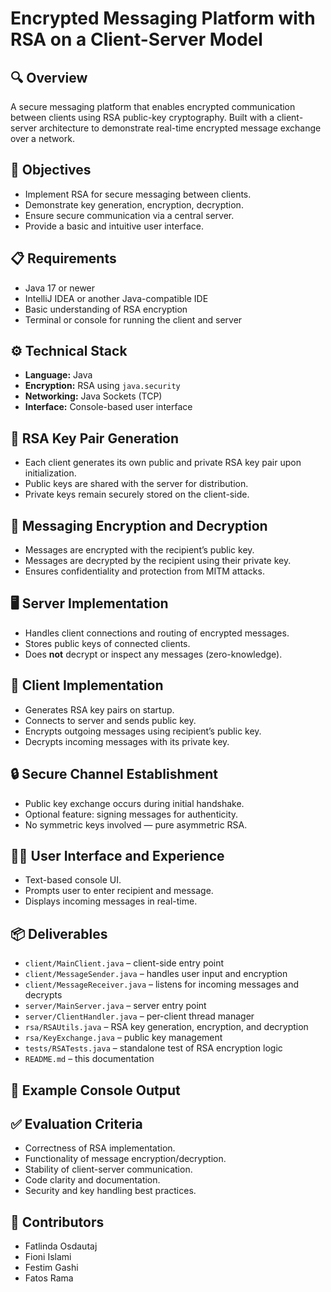 # Encrypted Messaging Platform with RSA on a Client-Server Model

## 🔍 Overview
A secure messaging platform that enables encrypted communication between clients using RSA public-key cryptography. Built with a client-server architecture to demonstrate real-time encrypted message exchange over a network.

## 🎯 Objectives
- Implement RSA for secure messaging between clients.
- Demonstrate key generation, encryption, decryption.
- Ensure secure communication via a central server.
- Provide a basic and intuitive user interface.

## 📋 Requirements
- Java 17 or newer
- IntelliJ IDEA or another Java-compatible IDE
- Basic understanding of RSA encryption
- Terminal or console for running the client and server

## ⚙️ Technical Stack
- **Language:** Java
- **Encryption:** RSA using `java.security`
- **Networking:** Java Sockets (TCP)
- **Interface:** Console-based user interface

## 🔐 RSA Key Pair Generation
- Each client generates its own public and private RSA key pair upon initialization.
- Public keys are shared with the server for distribution.
- Private keys remain securely stored on the client-side.

## 📨 Messaging Encryption and Decryption
- Messages are encrypted with the recipient’s public key.
- Messages are decrypted by the recipient using their private key.
- Ensures confidentiality and protection from MITM attacks.

## 🖥️ Server Implementation
- Handles client connections and routing of encrypted messages.
- Stores public keys of connected clients.
- Does **not** decrypt or inspect any messages (zero-knowledge).

## 👤 Client Implementation
- Generates RSA key pairs on startup.
- Connects to server and sends public key.
- Encrypts outgoing messages using recipient’s public key.
- Decrypts incoming messages with its private key.

## 🔒 Secure Channel Establishment
- Public key exchange occurs during initial handshake.
- Optional feature: signing messages for authenticity.
- No symmetric keys involved — pure asymmetric RSA.

## 🧑‍💻 User Interface and Experience
- Text-based console UI.
- Prompts user to enter recipient and message.
- Displays incoming messages in real-time.

## 📦 Deliverables
- `client/MainClient.java` – client-side entry point
- `client/MessageSender.java` – handles user input and encryption
- `client/MessageReceiver.java` – listens for incoming messages and decrypts
- `server/MainServer.java` – server entry point
- `server/ClientHandler.java` – per-client thread manager
- `rsa/RSAUtils.java` – RSA key generation, encryption, and decryption
- `rsa/KeyExchange.java` – public key management
- `tests/RSATests.java` – standalone test of RSA encryption logic
- `README.md` – this documentation

## 🧾 Example Console Output




## ✅ Evaluation Criteria
- Correctness of RSA implementation.
- Functionality of message encryption/decryption.
- Stability of client-server communication.
- Code clarity and documentation.
- Security and key handling best practices.

## 👥 Contributors
- Fatlinda Osdautaj
- Fioni Islami
- Festim Gashi
- Fatos Rama